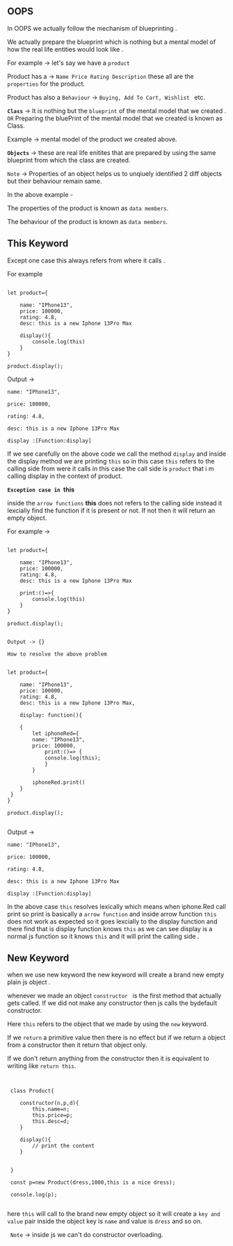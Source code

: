 ## OOPS

In OOPS we actually follow the mechanism of blueprinting . 

We actually prepare the blueprint which is nothing but a mental model of how the real life entities would look like .

For example -> let's say we have a `product `

Product has a -> `Name Price Rating Description` these all are the `properties` for the product.

Product has also a `Behaviour` -> `Buying, Add To Cart, Wishlist ` etc.

**`Class`** ->  It is nothing but the `blueprint` of the mental model that we created . `OR`  Preparing the bluePrint of the mental model that we created is known as Class.

Example -> mental model of the product we created above.


**`Objects`** -> these are real life enitites that are prepared by using the same blueprint from which the class are created.


`Note` -> Properties of an object helps us to unqiuely identified 2 diff objects but their behaviour remain same.

In the above example -

The properties of the product is known as `data members`.

The behaviour of the product is known as `data members`.



## This Keyword

Except one case this always refers from where it calls .

For example 

```

let product={

    name: "IPhone13",
    price: 100000,
    rating: 4.8,
    desc: this is a new Iphone 13Pro Max

    display(){
        console.log(this)
    }
}

product.display();

```

Output -> 

    name: "IPhone13",

    price: 100000,

    rating: 4.8,

    desc: this is a new Iphone 13Pro Max

    display :[Function:display]



If we see carefully on the above code we call the method `display` and inside the display method we are printing `this` so in this case `this` refers to the calling side from were it calls in this case the call side is `product` that i m calling display in the context of product.

**`Exception case in `this` `**

inside the `arrow functions` **this** does not refers to the calling side instead it lexcially find the function if it is present or not. If not then it will return an empty object.

For example -> 

```

let product={

    name: "IPhone13",
    price: 100000,
    rating: 4.8,
    desc: this is a new Iphone 13Pro Max

    print:()=>{
        console.log(this)
    }
}

product.display();

```

```

Output -> {}

```

`How to resolve the above problem`

```

let product={

    name: "IPhone13",
    price: 100000,
    rating: 4.8,
    desc: this is a new Iphone 13Pro Max,

    display: function(){

    {
        let iphoneRed={
        name: "IPhone13",
        price: 100000,
            print:()=> {
            console.log(this);
            }
        }

        iphoneRed.print()
    }
 }
}

product.display();


```


Output -> 

    name: "IPhone13",

    price: 100000,

    rating: 4.8,

    desc: this is a new Iphone 13Pro Max

    display :[Function:display]


 In the above case `this` resolves lexically which means when iphone.Red call print so print is basically a `arrow function` and inside arrow function `this` does not work as expected so it goes lexcially to the display function and there find that is display function knows `this` as we can see display is a normal js function so it knows `this` and it will print the calling side .


 ## New Keyword

 when we use new keyword the new keyword will create a brand new empty plain js object .

 whenever we made an object `constructor ` is the first method that actually gets called. If we did not make any constructor then js calls the bydefault constructor. 

 Here `this` refers to the object that we made by using the `new` keyword.

 If we `return` a primitive value then there is no effect but if we return a object from a constructor then it return that object only.

 If we don't return anything from the constructor then it is equivalent to writing like `return this`. 

```


 class Product{

    constructor(n,p,d){
        this.name=n;
        this.price=p;
        this.desc=d;
    }

    display(){
        // print the content
    }


 }

 const p=new Product(dress,1000,this is a nice dress);

 console.log(p);


 ```

 here `this` will call to the brand new empty object so it will create a `key and value` pair inside the object key is `name` and value is `dress` and so on.

` Note` -> inside js we can't do constructor overloading.